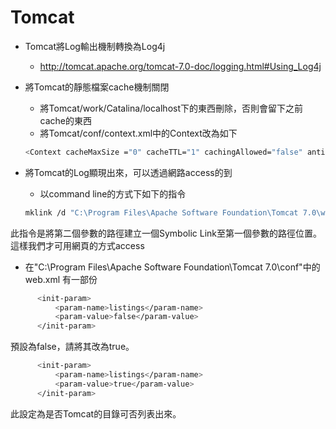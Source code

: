 Tomcat
======
- Tomcat將Log輸出機制轉換為Log4j 
  - http://tomcat.apache.org/tomcat-7.0-doc/logging.html#Using_Log4j

- 將Tomcat的靜態檔案cache機制關閉 
  - 將Tomcat/work/Catalina/localhost下的東西刪除，否則會留下之前cache的東西
  - 將Tomcat/conf/context.xml中的Context改為如下 
  ```sh
  <Context cacheMaxSize ="0" cacheTTL="1" cachingAllowed="false" antiResourceLocking="false">
  ```
- 將Tomcat的Log顯現出來，可以透過網路access的到
  - 以command line的方式下如下的指令
  ```sh
  mklink /d "C:\Program Files\Apache Software Foundation\Tomcat 7.0\webapps\logs" "C:\Program Files\Apache Software Foundation\Tomcat 7.0\logs"
  ```
此指令是將第二個參數的路徑建立一個Symbolic Link至第一個參數的路徑位置。
這樣我們才可用網頁的方式access
  - 在"C:\Program Files\Apache Software Foundation\Tomcat 7.0\conf"中的web.xml
  有一部份
  ```sh
        <init-param>
            <param-name>listings</param-name>
            <param-value>false</param-value>
        </init-param>
  ```
  預設為false，請將其改為true。
  ```sh
        <init-param>
            <param-name>listings</param-name>
            <param-value>true</param-value>
        </init-param>
  ```
  此設定為是否Tomcat的目錄可否列表出來。

